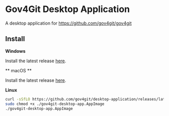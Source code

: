 # Gov4Git Desktop Application

A desktop application for https://github.com/gov4git/gov4git

## Install

**Windows**

Install the latest release [here](https://github.com/gov4git/desktop-application/releases/latest/download/gov4git-desktop-app-setup.exe).

** macOS **

Install the latest release [here](https://github.com/gov4git/desktop-application/releases/latest/download/gov4git-desktop-app.dmg).

**Linux**

```bash
curl -sSfLO https://github.com/gov4git/desktop-application/releases/latest/download/gov4git-desktop-app.AppImage
sudo chmod +x ./gov4git-desktop-app.AppImage
./gov4git-desktop-app.AppImage
```

